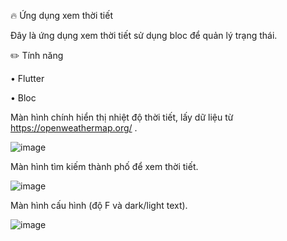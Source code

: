 :fire: Ứng dụng xem thời tiết

Đây là ứng dụng xem thời tiết sử dụng bloc để quản lý trạng thái.

:pencil2: Tính năng

•	Flutter

•	Bloc


Màn hình chính hiển thị nhiệt độ thời tiết, lấy dữ liệu từ https://openweathermap.org/ .

![image](https://user-images.githubusercontent.com/46096171/198313362-92a34f9f-c66d-4757-91df-312217201c5e.jpg)

Màn hình tìm kiếm thành phố để xem thời tiết.

![image](https://user-images.githubusercontent.com/46096171/198313482-4e558e57-a84f-42c4-bad9-2b310349b4e6.jpg)


Màn hình cấu hình (độ F và dark/light text).

![image](https://user-images.githubusercontent.com/46096171/198313488-b88585ce-9552-4025-9bbf-3b80b59f0733.jpg)

